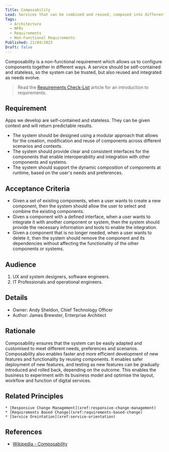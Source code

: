 ```yaml
---
Title: Composability
Lead: Services that can be combined and reused, composed into different layouts and new applications, provide business agility.
Tags:
  - Architecture
  - NFRs
  - Requirements
  - Non-Functional Requirements
Published: 21/04/2023
Draft: false
---
```


Composability is a non-functional requirement which allows us to configure components together in different ways. A service should be self-contained and stateless, so the system can be trusted, but also reused and integrated as needs evolve.

> Read the [Requirements Check-List](xref:requirements-checklist) article for an introduction to requirements.

## Requirement

Apps we develop are self-contained and stateless. They can be given context and will return predictable results.

* The system should be designed using a modular approach that allows for the creation, modification and reuse of components across different scenarios and contexts.
* The system should provide clear and consistent interfaces for the components that enable interoperability and integration with other components and systems.
* The system should support the dynamic composition of components at runtime, based on the user's needs and preferences.

## Acceptance Criteria

* Given a set of existing components, when a user wants to create a new component, then the system should allow the user to select and combine the existing components.
* Given a component with a defined interface, when a user wants to integrate it with another component or system, then the system should provide the necessary information and tools to enable the integration.
* Given a component that is no longer needed, when a user wants to delete it, then the system should remove the component and its dependencies without affecting the functionality of the other components or systems.

## Audience

  1. UX and system designers, software engineers.
  2. IT Professionals and operational engineers.

## Details

* Owner: Andy Sheldon, Chief Technology Officer
* Author: James Brewster, Enterprise Architect

## Rationale

 Composability ensures that the system can be easily adapted and customised to meet different needs, preferences and scenarios. Composability also enables faster and more efficient development of new features and functionality by reusing components. It enables safer deployment of new features, and testing as new features can be gradually introduced and rolled back, depending on the outcome. This enables the business to experiment with its business model and optimise the layout, workflow and function of digital services.

## Related Principles

    * [Responsive Change Management](xref:responsive-change-management)
    * [Requirements Based Change](xref:requirements-based-change)
    * [Service Oreintation](xref:service-orientation)

## References

* [Wikipedia - Composability](https://en.wikipedia.org/wiki/Composability)
